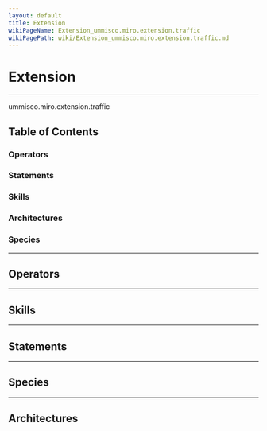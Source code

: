 ```yaml
---
layout: default
title: Extension
wikiPageName: Extension_ummisco.miro.extension.traffic
wikiPagePath: wiki/Extension_ummisco.miro.extension.traffic.md
---
```


# Extension

----

 ummisco.miro.extension.traffic

## Table of Contents
### Operators


### Statements


### Skills


### Architectures



### Species



----

## Operators
	

----

## Skills
	

----

## Statements
		
	
----

## Species
	
	
----

## Architectures 
	
